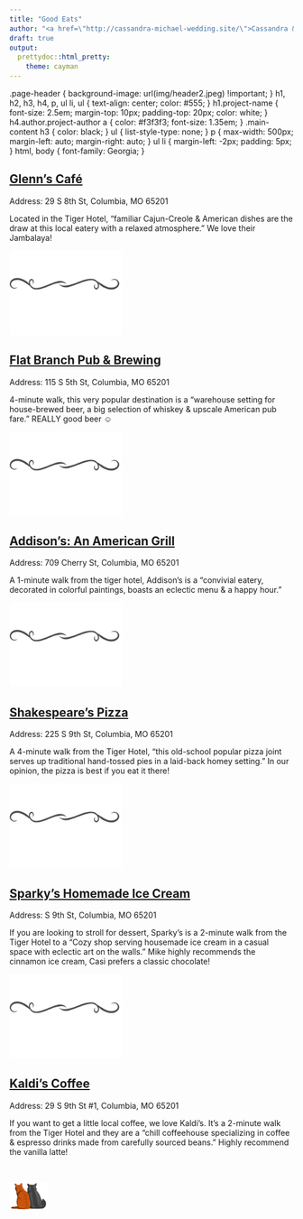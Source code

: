 ```yaml
---
title: "Good Eats"
author: "<a href=\"http://cassandra-michael-wedding.site/\">Cassandra & Michael Wedding</a>"
draft: true
output:
  prettydoc::html_pretty:
    theme: cayman
---
```


<stle>
.page-header {
background-image: url(img/header2.jpeg) !important;
}
h1, h2, h3, h4, p, ul li, ul {
text-align: center;
color: #555;
}
h1.project-name {
font-size: 2.5em;
margin-top: 10px;
padding-top: 20px;
color: white;
}
h4.author.project-author a {
color: #f3f3f3;
font-size: 1.35em;
}
.main-content h3 {
color: black;
}
ul {
list-style-type: none;
}
p {
max-width: 500px;
margin-left: auto;
margin-right: auto;
}
ul li {
margin-left: -2px;
padding: 5px;
}
html, body {
font-family: Georgia;
}
</style>

## [Glenn’s Café](http://www.glennscafe.com/)
Address: 29 S 8th St, Columbia, MO 65201

Located in the Tiger Hotel, “familiar Cajun-Creole & American dishes are the draw at this local eatery with a relaxed atmosphere.” We love their Jambalaya!

<p><img height="150" width="auto" src="img/divider.svg" /></p>

## [Flat Branch Pub & Brewing](https://www.flatbranch.com/)
Address: 115 S 5th St, Columbia, MO 65201

4-minute walk, this very popular destination is a “warehouse setting for house-brewed beer, a big selection of whiskey & upscale American pub fare.” REALLY good beer ☺

<p><img height="150" width="auto" src="img/divider.svg" /></p>

## [Addison’s: An American Grill](http://www.addisonsgrill.com/)
Address: 709 Cherry St, Columbia, MO 65201

A 1-minute walk from the tiger hotel, Addison’s is a “convivial eatery, decorated in colorful paintings, boasts an eclectic menu & a happy hour.”

<p><img height="150" width="auto" src="img/divider.svg" /></p>

## [Shakespeare’s Pizza](https://shakespeares.com/)
Address: 225 S 9th St, Columbia, MO 65201

A 4-minute walk from the Tiger Hotel, “this old-school popular pizza joint serves up traditional hand-tossed pies in a laid-back homey setting.” In our opinion, the pizza is best if you eat it there!

<p><img height="150" width="auto" src="img/divider.svg" /></p>

## [Sparky’s Homemade Ice Cream](https://www.facebook.com/sparkyshomemade/)
Address: S 9th St, Columbia, MO 65201

If you are looking to stroll for dessert, Sparky’s is a 2-minute walk from the Tiger Hotel to a “Cozy shop serving housemade ice cream in a casual space with eclectic art on the walls.” Mike highly recommends the cinnamon ice cream, Casi prefers a classic chocolate!

<p><img height="150" width="auto" src="img/divider.svg" /></p>

## [Kaldi’s Coffee](https://kaldiscoffee.com/)
Address: 29 S 9th St #1, Columbia, MO 65201

If you want to get a little local coffee, we love Kaldi’s. It’s a 2-minute walk from the Tiger Hotel and they are a “chill coffeehouse specializing in coffee & espresso drinks made from carefully sourced beans.” Highly recommend the vanilla latte!

<br>
<p><img height="50" width="auto" src="img/cats.png" /></p>
<br>

